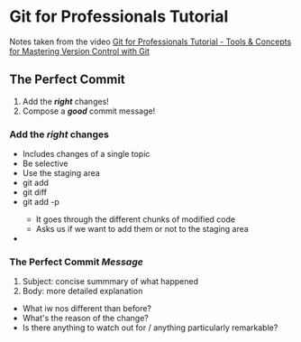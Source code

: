 # Git for Professionals Tutorial

Notes taken from the video [Git for Professionals Tutorial - Tools & Concepts for Mastering Version Control with Git](https://www.youtube.com/watch?v=Uszj_k0DGsg)

## The Perfect Commit

1. Add the ***right*** changes!
2. Compose a ***good*** commit message!

### Add the ***right*** changes

- Includes changes of a single topic
- Be selective
- Use the staging area
- git add <name-file>
- git diff <name-file>
- git add -p <name-file>
  - It goes through the different chunks of modified code
  - Asks us if we want to add them or not to the staging area
-

### The Perfect Commit *Message*

1. Subject: concise summmary of what happened
2. Body: more detailed explanation
  - What iw nos different than before?
  - What's the reason of the change?
  - Is there anything to watch out for / anything particularly remarkable?
